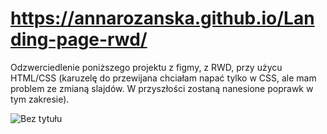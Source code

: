 # https://annarozanska.github.io/Landing-page-rwd/
Odzwerciedlenie poniższego projektu z figmy, z RWD, przy użycu HTML/CSS (karuzelę do przewijana chciałam napać tylko w CSS, ale mam problem ze zmianą slajdów. W przyszłości zostaną nanesione poprawk w tym zakresie). 

![Bez tytułu](https://user-images.githubusercontent.com/101977180/190002619-8e5ea41c-632f-4156-842d-ea103440247f.png)
